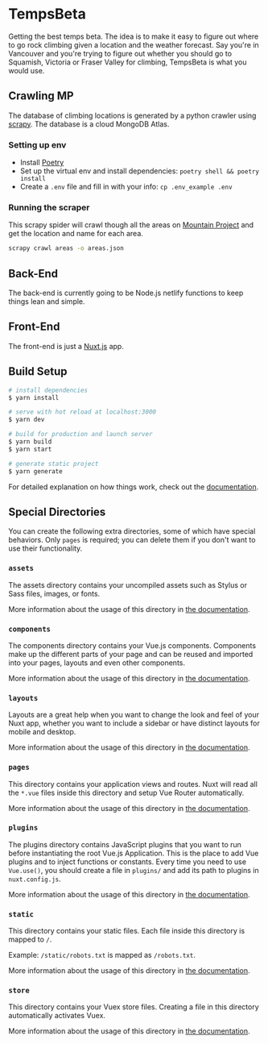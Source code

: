 # TempsBeta

Getting the best temps beta.
The idea is to make it easy to figure out where to go rock climbing given a location and the weather forecast.
Say you're in Vancouver and you're trying to figure out whether you should go to Squamish, Victoria or Fraser Valley 
for climbing, TempsBeta is what you would use. 

## Crawling MP

The database of climbing locations is generated by a python crawler using [scrapy](https://scrapy.org/).
The database is a cloud MongoDB Atlas.

### Setting up env

* Install [Poetry](https://python-poetry.org/docs/#installation)
* Set up the virtual env and install dependencies: `poetry shell && poetry install`
* Create a `.env` file and fill in with your info: `cp .env_example .env`

### Running the scraper

This scrapy spider will crawl though all the areas on [Mountain Project](https://www.mountainproject.com/route-guide) 
and get the location and name for each area.
```bash
scrapy crawl areas -o areas.json
```

## Back-End

The back-end is currently going to be Node.js netlify functions to keep things lean and simple.


## Front-End

The front-end is just a [Nuxt.js](https://nuxtjs.org/) app.

## Build Setup

```bash
# install dependencies
$ yarn install

# serve with hot reload at localhost:3000
$ yarn dev

# build for production and launch server
$ yarn build
$ yarn start

# generate static project
$ yarn generate
```

For detailed explanation on how things work, check out the [documentation](https://nuxtjs.org).

## Special Directories

You can create the following extra directories, some of which have special behaviors. Only `pages` is required; you can delete them if you don't want to use their functionality.

### `assets`

The assets directory contains your uncompiled assets such as Stylus or Sass files, images, or fonts.

More information about the usage of this directory in [the documentation](https://nuxtjs.org/docs/2.x/directory-structure/assets).

### `components`

The components directory contains your Vue.js components. Components make up the different parts of your page and can be reused and imported into your pages, layouts and even other components.

More information about the usage of this directory in [the documentation](https://nuxtjs.org/docs/2.x/directory-structure/components).

### `layouts`

Layouts are a great help when you want to change the look and feel of your Nuxt app, whether you want to include a sidebar or have distinct layouts for mobile and desktop.

More information about the usage of this directory in [the documentation](https://nuxtjs.org/docs/2.x/directory-structure/layouts).


### `pages`

This directory contains your application views and routes. Nuxt will read all the `*.vue` files inside this directory and setup Vue Router automatically.

More information about the usage of this directory in [the documentation](https://nuxtjs.org/docs/2.x/get-started/routing).

### `plugins`

The plugins directory contains JavaScript plugins that you want to run before instantiating the root Vue.js Application. This is the place to add Vue plugins and to inject functions or constants. Every time you need to use `Vue.use()`, you should create a file in `plugins/` and add its path to plugins in `nuxt.config.js`.

More information about the usage of this directory in [the documentation](https://nuxtjs.org/docs/2.x/directory-structure/plugins).

### `static`

This directory contains your static files. Each file inside this directory is mapped to `/`.

Example: `/static/robots.txt` is mapped as `/robots.txt`.

More information about the usage of this directory in [the documentation](https://nuxtjs.org/docs/2.x/directory-structure/static).

### `store`

This directory contains your Vuex store files. Creating a file in this directory automatically activates Vuex.

More information about the usage of this directory in [the documentation](https://nuxtjs.org/docs/2.x/directory-structure/store).
